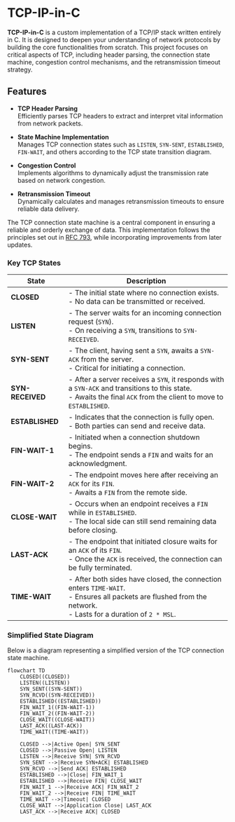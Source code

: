 # TCP-IP-in-C

**TCP-IP-in-C** is a custom implementation of a TCP/IP stack written entirely in C. It is designed to deepen your understanding of network protocols by building the core functionalities from scratch. This project focuses on critical aspects of TCP, including header parsing, the connection state machine, congestion control mechanisms, and the retransmission timeout strategy.



## Features

- **TCP Header Parsing**  
  Efficiently parses TCP headers to extract and interpret vital information from network packets.

- **State Machine Implementation**  
  Manages TCP connection states such as `LISTEN`, `SYN-SENT`, `ESTABLISHED`, `FIN-WAIT`, and others according to the TCP state transition diagram.

- **Congestion Control**  
  Implements algorithms to dynamically adjust the transmission rate based on network congestion.

- **Retransmission Timeout**  
  Dynamically calculates and manages retransmission timeouts to ensure reliable data delivery.

The TCP connection state machine is a central component in ensuring a reliable and orderly exchange of data. This implementation follows the principles set out in [RFC 793](https://datatracker.ietf.org/doc/html/rfc793), while incorporating improvements from later updates.

### Key TCP States

| **State**       | **Description**                                                                                                                                                         |
|-----------------|-------------------------------------------------------------------------------------------------------------------------------------------------------------------------|
| **CLOSED**      | - The initial state where no connection exists.<br>- No data can be transmitted or received.                                                                            |
| **LISTEN**      | - The server waits for an incoming connection request (`SYN`).<br>- On receiving a `SYN`, transitions to `SYN-RECEIVED`.                                                |
| **SYN-SENT**    | - The client, having sent a `SYN`, awaits a `SYN-ACK` from the server.<br>- Critical for initiating a connection.                                                       |
| **SYN-RECEIVED**| - After a server receives a `SYN`, it responds with a `SYN-ACK` and transitions to this state.<br>- Awaits the final `ACK` from the client to move to `ESTABLISHED`.     |
| **ESTABLISHED** | - Indicates that the connection is fully open.<br>- Both parties can send and receive data.                                                                             |
| **FIN-WAIT-1**  | - Initiated when a connection shutdown begins.<br>- The endpoint sends a `FIN` and waits for an acknowledgment.                                                         |
| **FIN-WAIT-2**  | - The endpoint moves here after receiving an `ACK` for its `FIN`.<br>- Awaits a `FIN` from the remote side.                                                              |
| **CLOSE-WAIT**  | - Occurs when an endpoint receives a `FIN` while in `ESTABLISHED`.<br>- The local side can still send remaining data before closing.                                    |
| **LAST-ACK**    | - The endpoint that initiated closure waits for an `ACK` of its `FIN`.<br>- Once the `ACK` is received, the connection can be fully terminated.                         |
| **TIME-WAIT**   | - After both sides have closed, the connection enters `TIME-WAIT`.<br>- Ensures all packets are flushed from the network.<br>- Lasts for a duration of `2 * MSL`.       |


### Simplified State Diagram

Below is a diagram representing a simplified version of the TCP connection state machine.

```mermaid
flowchart TD
    CLOSED((CLOSED))
    LISTEN((LISTEN))
    SYN_SENT((SYN-SENT))
    SYN_RCVD((SYN-RECEIVED))
    ESTABLISHED((ESTABLISHED))
    FIN_WAIT_1((FIN-WAIT-1))
    FIN_WAIT_2((FIN-WAIT-2))
    CLOSE_WAIT((CLOSE-WAIT))
    LAST_ACK((LAST-ACK))
    TIME_WAIT((TIME-WAIT))
    
    CLOSED -->|Active Open| SYN_SENT
    CLOSED -->|Passive Open| LISTEN
    LISTEN -->|Receive SYN| SYN_RCVD
    SYN_SENT -->|Receive SYN+ACK| ESTABLISHED
    SYN_RCVD -->|Send ACK| ESTABLISHED
    ESTABLISHED -->|Close| FIN_WAIT_1
    ESTABLISHED -->|Receive FIN| CLOSE_WAIT
    FIN_WAIT_1 -->|Receive ACK| FIN_WAIT_2
    FIN_WAIT_2 -->|Receive FIN| TIME_WAIT
    TIME_WAIT -->|Timeout| CLOSED
    CLOSE_WAIT -->|Application Close| LAST_ACK
    LAST_ACK -->|Receive ACK| CLOSED
```
